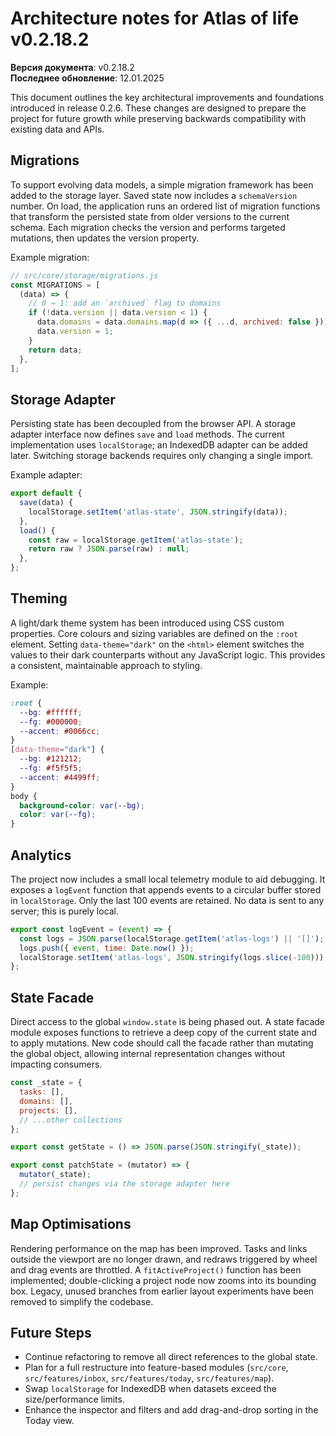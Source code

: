 # Architecture notes for Atlas of life v0.2.18.2

**Версия документа**: v0.2.18.2  
**Последнее обновление**: 12.01.2025

This document outlines the key architectural improvements and foundations introduced in release 0.2.6. These changes are designed to prepare the project for future growth while preserving backwards compatibility with existing data and APIs.

## Migrations

To support evolving data models, a simple migration framework has been added to the storage layer. Saved state now includes a `schemaVersion` number. On load, the application runs an ordered list of migration functions that transform the persisted state from older versions to the current schema. Each migration checks the version and performs targeted mutations, then updates the version property.

Example migration:

```js
// src/core/storage/migrations.js
const MIGRATIONS = [
  (data) => {
    // 0 → 1: add an `archived` flag to domains
    if (!data.version || data.version < 1) {
      data.domains = data.domains.map(d => ({ ...d, archived: false }));
      data.version = 1;
    }
    return data;
  },
];
```

## Storage Adapter

Persisting state has been decoupled from the browser API. A storage adapter interface now defines `save` and `load` methods. The current implementation uses `localStorage`; an IndexedDB adapter can be added later. Switching storage backends requires only changing a single import.

Example adapter:

```js
export default {
  save(data) {
    localStorage.setItem('atlas-state', JSON.stringify(data));
  },
  load() {
    const raw = localStorage.getItem('atlas-state');
    return raw ? JSON.parse(raw) : null;
  },
};
```

## Theming

A light/dark theme system has been introduced using CSS custom properties. Core colours and sizing variables are defined on the `:root` element. Setting `data-theme="dark"` on the `<html>` element switches the values to their dark counterparts without any JavaScript logic. This provides a consistent, maintainable approach to styling.

Example:

```css
:root {
  --bg: #ffffff;
  --fg: #000000;
  --accent: #0066cc;
}
[data-theme="dark"] {
  --bg: #121212;
  --fg: #f5f5f5;
  --accent: #4499ff;
}
body {
  background-color: var(--bg);
  color: var(--fg);
}
```

## Analytics

The project now includes a small local telemetry module to aid debugging. It exposes a `logEvent` function that appends events to a circular buffer stored in `localStorage`. Only the last 100 events are retained. No data is sent to any server; this is purely local.

```js
export const logEvent = (event) => {
  const logs = JSON.parse(localStorage.getItem('atlas-logs') || '[]');
  logs.push({ event, time: Date.now() });
  localStorage.setItem('atlas-logs', JSON.stringify(logs.slice(-100)));
};
```

## State Facade

Direct access to the global `window.state` is being phased out. A state facade module exposes functions to retrieve a deep copy of the current state and to apply mutations. New code should call the facade rather than mutating the global object, allowing internal representation changes without impacting consumers.

```js
const _state = {
  tasks: [],
  domains: [],
  projects: [],
  // ...other collections
};

export const getState = () => JSON.parse(JSON.stringify(_state));

export const patchState = (mutator) => {
  mutator(_state);
  // persist changes via the storage adapter here
};
```

## Map Optimisations

Rendering performance on the map has been improved. Tasks and links outside the viewport are no longer drawn, and redraws triggered by wheel and drag events are throttled. A `fitActiveProject()` function has been implemented; double-clicking a project node now zooms into its bounding box. Legacy, unused branches from earlier layout experiments have been removed to simplify the codebase.

## Future Steps

- Continue refactoring to remove all direct references to the global state.
- Plan for a full restructure into feature-based modules (`src/core`, `src/features/inbox`, `src/features/today`, `src/features/map`).
- Swap `localStorage` for IndexedDB when datasets exceed the size/performance limits.
- Enhance the inspector and filters and add drag-and-drop sorting in the Today view.